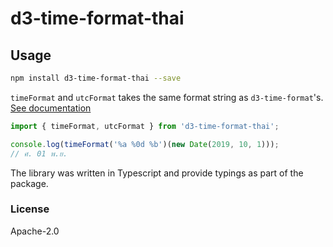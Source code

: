 # d3-time-format-thai

## Usage

```sh
npm install d3-time-format-thai --save
```

`timeFormat` and `utcFormat` takes the same format string as `d3-time-format`'s.
[See documentation](https://github.com/d3/d3-time-format)

```ts
import { timeFormat, utcFormat } from 'd3-time-format-thai';

console.log(timeFormat('%a %0d %b')(new Date(2019, 10, 1)));
// ศ. 01 พ.ย.
```

The library was written in Typescript and provide typings as part of the package.

### License

Apache-2.0
